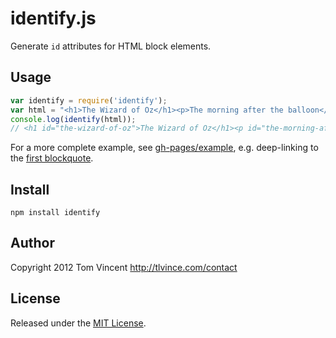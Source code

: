 # identify.js

Generate `id` attributes for HTML block elements.

## Usage

```javascript
var identify = require('identify');
var html = "<h1>The Wizard of Oz</h1><p>The morning after the balloon</p>";
console.log(identify(html));
// <h1 id="the-wizard-of-oz">The Wizard of Oz</h1><p id="the-morning-after">The morning after the balloon</p>
```

For a more complete example, see [gh-pages/example][], e.g. deep-linking to the
[first blockquote][blockquote].

## Install

    npm install identify

## Author

Copyright 2012 Tom Vincent <http://tlvince.com/contact>

## License

Released under the [MIT License][license].

  [license]: http://tlvince.mit-license.org/
  [gh-pages/example]: https://github.com/tlvince/identify.js/blob/gh-pages/example/index.html
  [blockquote]: http://tlvince.github.com/identify.js/example/#blockquote0

